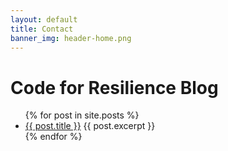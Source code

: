 ```yaml
---
layout: default
title: Contact
banner_img: header-home.png
---
```


Code for Resilience Blog
========================

<ul>
  {% for post in site.posts %}
    <li>
      <a href="{{site.baseurl}}{{ post.url }}">{{ post.title }}</a>
      {{ post.excerpt }}
    </li>
  {% endfor %}
</ul>
